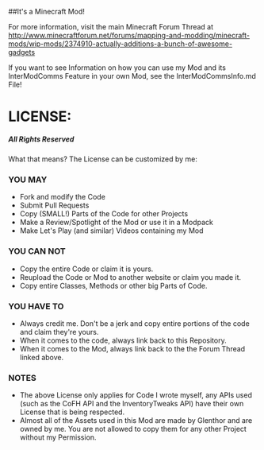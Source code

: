 ##It's a Minecraft Mod!

For more information, visit the main Minecraft Forum Thread at http://www.minecraftforum.net/forums/mapping-and-modding/minecraft-mods/wip-mods/2374910-actually-additions-a-bunch-of-awesome-gadgets

If you want to see Information on how you can use my Mod and its InterModComms Feature in your own Mod, see the InterModCommsInfo.md File!


LICENSE:
========

##### All Rights Reserved

What that means? The License can be customized by me:

### YOU MAY
- Fork and modify the Code
- Submit Pull Requests
- Copy (SMALL!) Parts of the Code for other Projects
- Make a Review/Spotlight of the Mod or use it in a Modpack
- Make Let's Play (and similar) Videos containing my Mod


### YOU CAN NOT
- Copy the entire Code or claim it is yours.
- Reupload the Code or Mod to another website or claim you made it.
- Copy entire Classes, Methods or other big Parts of Code.

### YOU HAVE TO
- Always credit me. Don't be a jerk and copy entire portions of the code and claim they're yours.
- When it comes to the code, always link back to this Repository.
- When it comes to the Mod, always link back to the the Forum Thread linked above.

### NOTES
- The above License only applies for Code I wrote myself, any APIs used (such as the CoFH API and the InventoryTweaks API) have their own License that is being respected.
- Almost all of the Assets used in this Mod are made by Glenthor and are owned by me. You are not allowed to copy them for any other Project without my Permission.

